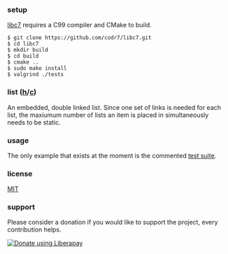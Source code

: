 ### setup
[libc7](https://github.com/codr7/libc7) requires a C99 compiler and CMake to build.

```
$ git clone https://github.com/codr7/libc7.git
$ cd libc7
$ mkdir build
$ cd build
$ cmake ..
$ sudo make install
$ valgrind ./tests
```

### list ([h](https://github.com/codr7/libc7/blob/master/source/c7/list.h)/[c](https://github.com/codr7/libc7/blob/master/source/c7/list.c))
An embedded, double linked list. Since one set of links is needed for each list, the maxiumum number of lists an item is placed in simultaneously needs to be static.

### usage
The only example that exists at the moment is the commented [test suite](https://github.com/codr7/libc7/blob/master/source/tests.c).

### license
[MIT](https://github.com/codr7/libc7/blob/master/LICENSE.txt)

### support
Please consider a donation if you would like to support the project, every contribution helps.

<a href="https://liberapay.com/codr7/donate"><img alt="Donate using Liberapay" src="https://liberapay.com/assets/widgets/donate.svg"></a>
